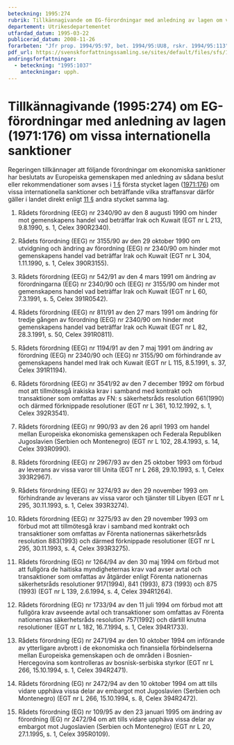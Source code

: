 ```yaml
---
beteckning: 1995:274
rubrik: Tillkännagivande om EG-förordningar med anledning av lagen om vissa internationella sanktioner
departement: Utrikesdepartementet
utfardad_datum: 1995-03-22
publicerad_datum: 2008-11-26
forarbeten: "Jfr prop. 1994/95:97, bet. 1994/95:UU8, rskr. 1994/95:113"
pdf_url: https://svenskforfattningssamling.se/sites/default/files/sfs/1995-03/SFS1995-274.pdf
andringsforfattningar:
  - beteckning: "1995:1037"
    anteckningar: upph.
---
```


# Tillkännagivande (1995:274) om EG-förordningar med anledning av lagen (1971:176) om vissa internationella sanktioner

Regeringen tillkännager att följande förordningar om ekonomiska sanktioner har beslutats av Europeiska gemenskapen med anledning av sådana beslut eller rekommendationer som avses i [1 §](#1) första stycket lagen ([1971:176](https://selex.se/eli/sfs/1971/176)) om vissa internationella sanktioner och beträffande vilka straffansvar därför gäller i landet direkt enligt [11 §](#11) andra stycket samma lag.

1. Rådets förordning (EEG) nr 2340/90 av den 8 augusti 1990 om hinder mot gemenskapens handel vad beträffar Irak och Kuwait (EGT nr L 213, 9.8.1990, s. 1, Celex 390R2340).

2. Rådets förordning (EEG) nr 3155/90 av den 29 oktober 1990 om utvidgning och ändring av förordning (EEG) nr 2340/90 om hinder mot gemenskapens handel vad beträffar Irak och Kuwait (EGT nr L 304, 1.11.1990, s. 1, Celex 390R3155).

3. Rådets förordning (EEG) nr 542/91 av den 4 mars 1991 om ändring av förordningarna (EEG) nr 2340/90 och (EEG) nr 3155/90 om hinder mot gemenskapens handel vad beträffar Irak och Kuwait (EGT nr L 60, 7.3.1991, s. 5, Celex 391R0542).

4. Rådets förordning (EEG) nr 811/91 av den 27 mars 1991 om ändring för tredje gången av förordning (EEG) nr 2340/90 om hinder mot gemenskapens handel vad beträffar Irak och Kuwait (EGT nr L 82, 28.3.1991, s. 50, Celex 391R0811).

5. Rådets förordning (EEG) nr 1194/91 av den 7 maj 1991 om ändring av förordning (EEG) nr 2340/90 och (EEG) nr 3155/90 om förhindrande av gemenskapens handel med Irak och Kuwait (EGT nr L 115, 8.5.1991, s. 37, Celex 391R1194).

6. Rådets förordning (EEG) nr 3541/92 av den 7 december 1992 om förbud mot att tillmötesgå irakiska krav i samband med kontrakt och transaktioner som omfattas av FN: s säkerhetsråds resolution 661(1990) och därmed förknippade resolutioner (EGT nr L 361, 10.12.1992, s. 1, Celex 392R3541).

7. Rådets förordning (EEG) nr 990/93 av den 26 april 1993 om handel mellan Europeiska ekonomiska gemenskapen och Federala Republiken Jugoslavien (Serbien och Montenegro) (EGT nr L 102, 28.4.1993, s. 14, Celex 393R0990).

8. Rådets förordning (EEG) nr 2967/93 av den 25 oktober 1993 om förbud av leverans av vissa varor till Unita (EGT nr L 268, 29.10.1993, s. 1, Celex 393R2967).

9. Rådets förordning (EEG) nr 3274/93 av den 29 november 1993 om förhindrande av leverans av vissa varor och tjänster till Libyen (EGT nr L 295, 30.11.1993, s. 1, Celex 393R3274).

10. Rådets förordning (EEG) nr 3275/93 av den 29 november 1993 om förbud mot att tillmötesgå krav i samband med kontrakt och transaktioner som omfattas av Förenta nationernas säkerhetsråds resolution 883(1993) och därmed förknippade resolutioner (EGT nr L 295, 30.11.1993, s. 4, Celex 393R3275).

11. Rådets förordning (EG) nr 1264/94 av den 30 maj 1994 om förbud mot att fullgöra de haitiska myndigheternas krav vad avser avtal och transaktioner som omfattas av åtgärder enligt Förenta nationernas säkerhetsråds resolutioner 917(1994), 841 (1993), 873 (1993) och 875 (1993) (EGT nr L 139, 2.6.1994, s. 4, Celex 394R1264).

12. Rådets förordning (EG) nr 1733/94 av den 11 juli 1994 om förbud mot att fullgöra krav avseende avtal och transaktioner som omfattas av Förenta nationernas säkerhetsråds resolution 757(1992) och därtill knutna resolutioner (EGT nr L 182, 16.7.1994, s. 1, Celex 394R1733).

13. Rådets förordning (EG) nr 2471/94 av den 10 oktober 1994 om införande av ytterligare avbrott i de ekonomiska och finansiella förbindelserna mellan Europeiska gemenskapen och de områden i Bosnien-Hercegovina som kontrolleras av bosnisk-serbiska styrkor (EGT nr L 266, 15.10.1994, s. 1, Celex 394R2471).

14. Rådets förordning (EG) nr 2472/94 av den 10 oktober 1994 om att tills vidare upphäva vissa delar av embargot mot Jugoslavien (Serbien och Montenegro) (EGT nr L 266, 15.10.1994, s. 8, Celex 394R2472).

15. Rådets förordning (EG) nr 109/95 av den 23 januari 1995 om ändring av förordning (EG) nr 2472/94 om att tills vidare upphäva vissa delar av embargot mot Jugoslavien (Serbien och Montenegro) (EGT nr L 20, 27.1.1995, s. 1, Celex 395R0109).